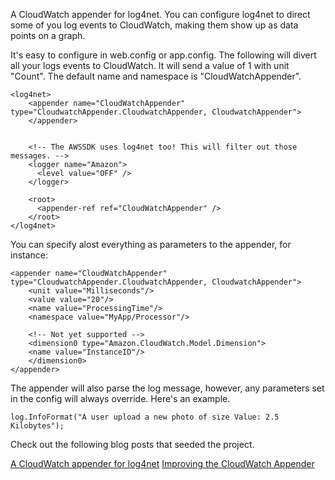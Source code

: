 A CloudWatch appender for log4net. You can configure log4net to direct some of you log events to CloudWatch, making them show up as data points on a graph.

It's easy to configure in web.config or app.config. The following will divert all your logs events to CloudWatch. It will send a value of 1 with unit "Count". The default name and namespace is "CloudWatchAppender".

    <log4net>
        <appender name="CloudWatchAppender" type="CloudwatchAppender.CloudwatchAppender, CloudwatchAppender">
        </appender>


        <!-- The AWSSDK uses log4net too! This will filter out those messages. -->
        <logger name="Amazon">
          <level value="OFF" />
        </logger>

        <root>
          <appender-ref ref="CloudWatchAppender" />
        </root>
    </log4net>

You can specify alost everything as parameters to the appender, for instance:

    <appender name="CloudWatchAppender" type="CloudwatchAppender.CloudwatchAppender, CloudwatchAppender">
        <unit value="Milliseconds"/>
        <value value="20"/>
        <name value="ProcessingTime"/>
        <namespace value="MyApp/Processor"/>

        <!-- Not yet supported -->
        <dimension0 type="Amazon.CloudWatch.Model.Dimension">
        <name value="InstanceID"/>
        </dimension0>
    </appender>


The appender will also parse the log message, however, any parameters set in the config will always override. Here's an example.

    log.InfoFormat("A user upload a new photo of size Value: 2.5 Kilobytes");

Check out the following blog posts that seeded the project.

[A CloudWatch appender for log4net]("http://blog.simpletask.se/awscloudwatch-log4net-appender")
[Improving the CloudWatch Appender]("http://blog.simpletask.se/improving-cloudwatch-appender")